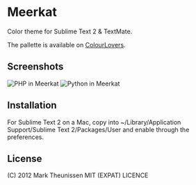 Meerkat
=======

Color theme for Sublime Text 2 &amp; TextMate.

The pallette is available on [ColourLovers][0].

Screenshots
-----------

![PHP in Meerkat](https://raw.github.com/marktheunissen/meerkat/master/img/php-meerkat.png)
![Python in Meerkat](https://raw.github.com/marktheunissen/meerkat/master/img/python-meerkat.png)

Installation
------------

For Sublime Text 2 on a Mac, copy into ~/Library/Application Support/Sublime Text 2/Packages/User 
and enable through the preferences.

License
-------

(C) 2012 Mark Theunissen
MIT (EXPAT) LICENCE

[0]: http://www.colourlovers.com/palette/2390834/Meerkat
